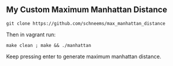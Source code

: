 ## My Custom Maximum Manhattan Distance

```
git clone https://github.com/schneems/max_manhattan_distance
```

Then in vagrant run:

```
make clean ; make && ./manhattan
```

Keep pressing enter to generate maximum manhattan distance.

